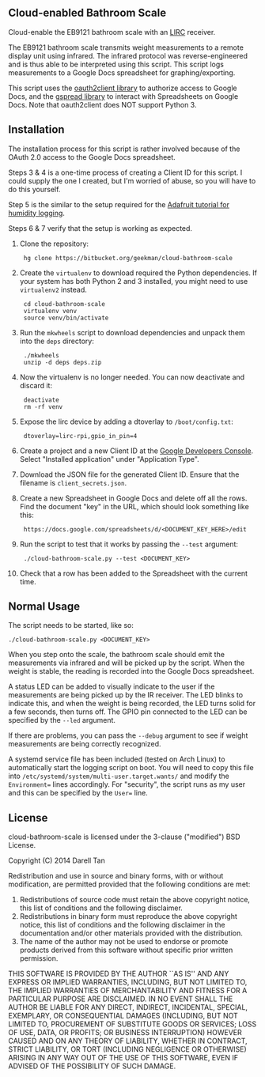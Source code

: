 Cloud-enabled Bathroom Scale
------------------------------
Cloud-enable the EB9121 bathroom scale with an [LIRC](http://www.lirc.org/) receiver.

The EB9121 bathroom scale transmits weight measurements to a remote display unit using
infrared. The infrared protocol was reverse-engineered and is thus able to be interpreted 
using this script. This script logs measurements to a Google Docs spreadsheet for 
graphing/exporting.

This script uses the [oauth2client library](https://github.com/google/oauth2client/) to 
authorize access to Google Docs, and the [gspread library](https://github.com/burnash/gspread) 
to interact with Spreadsheets on Google Docs. Note that oauth2client does NOT support Python 3.


Installation
-------------
The installation process for this script is rather involved because of the 
OAuth 2.0 access to the Google Docs spreadsheet.

Steps 3 & 4 is a one-time process of creating a Client ID for this script. I 
could supply the one I created, but I'm worried of abuse, so you will have to 
do this yourself.

Step 5 is the similar to the setup required for the [Adafruit tutorial for humidity logging](https://learn.adafruit.com/dht-humidity-sensing-on-raspberry-pi-with-gdocs-logging/connecting-to-googles-docs-updated).

Steps 6 & 7 verify that the setup is working as expected.


1. Clone the repository:

        hg clone https://bitbucket.org/geekman/cloud-bathroom-scale

2. Create the `virtualenv` to download required the Python dependencies. If your system has
   both Python 2 and 3 installed, you might need to use `virtualenv2` instead.

        cd cloud-bathroom-scale
        virtualenv venv
        source venv/bin/activate

3. Run the `mkwheels` script to download dependencies and 
   unpack them into the `deps` directory:

        ./mkwheels
        unzip -d deps deps.zip

4. Now the virtualenv is no longer needed. You can now deactivate and discard it:

        deactivate
        rm -rf venv

5. Expose the lirc device by adding a dtoverlay to `/boot/config.txt`:

        dtoverlay=lirc-rpi,gpio_in_pin=4

6. Create a project and a new Client ID at the [Google Developers Console](https://console.developers.google.com/).
   Select "Installed application" under "Application Type".

7. Download the JSON file for the generated Client ID. Ensure that the filename is `client_secrets.json`.

8. Create a new Spreadsheet in Google Docs and delete off all the rows. Find
   the document "key" in the URL, which should look something like this:

        https://docs.google.com/spreadsheets/d/<DOCUMENT_KEY_HERE>/edit

9. Run the script to test that it works by passing the `--test` argument:

        ./cloud-bathroom-scale.py --test <DOCUMENT_KEY>

10. Check that a row has been added to the Spreadsheet with the current time.


Normal Usage
-------------
The script needs to be started, like so:

    ./cloud-bathroom-scale.py <DOCUMENT_KEY>

When you step onto the scale, the bathroom scale should emit the measurements 
via infrared and will be picked up by the script. When the weight is stable,
the reading is recorded into the Google Docs spreadsheet.

A status LED can be added to visually indicate to the user if the measurements 
are being picked up by the IR receiver. The LED blinks to indicate this, and 
when the weight is being recorded, the LED turns solid for a few seconds, then 
turns off. The GPIO pin connected to the LED can be specified by the `--led` 
argument.

If there are problems, you can pass the `--debug` argument to see if weight 
measurements are being correctly recognized.

A systemd service file has been included (tested on Arch Linux) to
automatically start the logging script on boot. You will need to copy this file
into `/etc/systemd/system/multi-user.target.wants/` and modify the
`Environment=` lines accordingly. For "security", the script runs as my user
and this can be specified by the `User=` line.


License
--------
cloud-bathroom-scale is licensed under the 3-clause ("modified") BSD License.

Copyright (C) 2014 Darell Tan

Redistribution and use in source and binary forms, with or without
modification, are permitted provided that the following conditions
are met:

1. Redistributions of source code must retain the above copyright
   notice, this list of conditions and the following disclaimer.
2. Redistributions in binary form must reproduce the above copyright
   notice, this list of conditions and the following disclaimer in the
   documentation and/or other materials provided with the distribution.
3. The name of the author may not be used to endorse or promote products
   derived from this software without specific prior written permission.

THIS SOFTWARE IS PROVIDED BY THE AUTHOR ``AS IS'' AND ANY EXPRESS OR
IMPLIED WARRANTIES, INCLUDING, BUT NOT LIMITED TO, THE IMPLIED WARRANTIES
OF MERCHANTABILITY AND FITNESS FOR A PARTICULAR PURPOSE ARE DISCLAIMED.
IN NO EVENT SHALL THE AUTHOR BE LIABLE FOR ANY DIRECT, INDIRECT,
INCIDENTAL, SPECIAL, EXEMPLARY, OR CONSEQUENTIAL DAMAGES (INCLUDING, BUT
NOT LIMITED TO, PROCUREMENT OF SUBSTITUTE GOODS OR SERVICES; LOSS OF USE,
DATA, OR PROFITS; OR BUSINESS INTERRUPTION) HOWEVER CAUSED AND ON ANY
THEORY OF LIABILITY, WHETHER IN CONTRACT, STRICT LIABILITY, OR TORT
(INCLUDING NEGLIGENCE OR OTHERWISE) ARISING IN ANY WAY OUT OF THE USE OF
THIS SOFTWARE, EVEN IF ADVISED OF THE POSSIBILITY OF SUCH DAMAGE.

